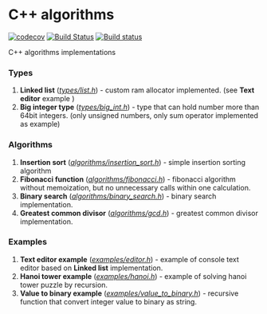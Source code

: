 # C++ algorithms

[![codecov](https://codecov.io/gh/Loggi-pro/cpp-algorithms/branch/master/graph/badge.svg?token=sbY7YfIaUg)](https://codecov.io/gh/Loggi-pro/cpp-algorithms) 
[![Build Status](https://travis-ci.com/loggi-pro/cpp-algorithms.svg?branch=master)](https://travis-ci.com/loggi-pro/cpp-algorithms) 
[![Build status](https://ci.appveyor.com/api/projects/status/jprik3uyr8162qkg/branch/master?svg=true)](https://ci.appveyor.com/project/Loggi-pro/cpp-algorithms/branch/master)


C++ algorithms implementations

### Types
1. **Linked list** ([*types/list.h*](/src/types/list.h)) - custom ram allocator implemented. (see **Text editor** example )
2. **Big integer type** ([*types/big_int.h*](/src/types/big_int.h))  - type that can hold number more than 64bit integers. (only unsigned numbers, only sum operator implemented as example)
### Algorithms
1. **Insertion sort** ([*algorithms/insertion_sort.h*](/src/algorithms/insertion_sort.h)) - simple insertion sorting algorithm
2. **Fibonacci function** ([*algorithms/fibonacci.h*](/src/algorithms/fibonacci.h)) - fibonacci algorithm without memoization, but no unnecessary calls within one calculation.
3. **Binary search** ([*algorithms/binary_search.h*](/src/algorithms/binary_search.h)) - binary search implementation.
4. **Greatest common divisor** ([*algorithms/gcd.h*](/src/algorithms/gcd.h)) - greatest common divisor implementation.
### Examples
1. **Text editor example** ([*examples/editor.h*](/src/examples/editor.h)) - example of console text editor  based on **Linked list** implementation.
2. **Hanoi tower example** ([*examples/hanoi.h*](/src/examples/hanoi.h)) - example of solving hanoi tower puzzle by recursion.
3. **Value to binary example** ([*examples/value_to_binary.h*](/src/examples/value_to_binary.h)) - recursive function that convert integer value to binary as string.
